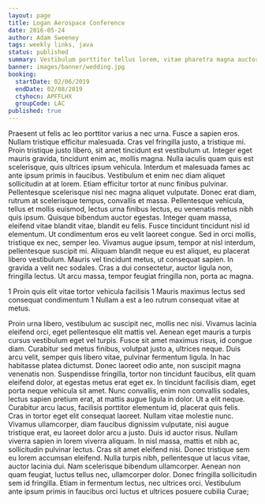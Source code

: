```yaml
---
layout: page
title: Logan Aerospace Conference
date: 2016-05-24
author: Adam Sweeney
tags: weekly links, java
status: published
summary: Vestibulum porttitor tellus lorem, vitae pharetra magna auctor eu.
banner: images/banner/wedding.jpg
booking:
  startDate: 02/06/2019
  endDate: 02/08/2019
  ctyhocn: APFFLHX
  groupCode: LAC
published: true
---
```

Praesent ut felis ac leo porttitor varius a nec urna. Fusce a sapien eros. Nullam tristique efficitur malesuada. Cras vel fringilla justo, a tristique mi. Proin tristique justo libero, sit amet tincidunt est vestibulum ut. Integer eget mauris gravida, tincidunt enim ac, mollis magna. Nulla iaculis quam quis est scelerisque, quis ultrices ipsum vehicula. Interdum et malesuada fames ac ante ipsum primis in faucibus. Vestibulum et enim nec diam aliquet sollicitudin at at lorem. Etiam efficitur tortor at nunc finibus pulvinar. Pellentesque scelerisque nisl nec magna aliquet vulputate.
Donec erat diam, rutrum at scelerisque tempus, convallis et massa. Pellentesque vehicula, tellus et mollis euismod, lectus urna finibus lectus, eu venenatis metus nibh quis ipsum. Quisque bibendum auctor egestas. Integer quam massa, eleifend vitae blandit vitae, blandit eu felis. Fusce tincidunt tincidunt nisl id elementum. Ut condimentum eros eu velit laoreet congue. Sed in orci mollis, tristique ex nec, semper leo. Vivamus augue ipsum, tempor at nisl interdum, pellentesque suscipit mi. Aliquam blandit neque eu est aliquet, eu placerat libero vestibulum. Mauris vel tincidunt metus, ut consequat sapien. In gravida a velit nec sodales. Cras a dui consectetur, auctor ligula non, fringilla lectus. Ut arcu massa, tempor feugiat fringilla non, porta ac magna.

1 Proin quis elit vitae tortor vehicula facilisis
1 Mauris maximus lectus sed consequat condimentum
1 Nullam a est a leo rutrum consequat vitae at metus.

Proin urna libero, vestibulum ac suscipit nec, mollis nec nisi. Vivamus lacinia eleifend orci, eget pellentesque elit mattis vel. Aenean eget mauris a turpis cursus vestibulum eget vel turpis. Fusce sit amet maximus risus, id congue diam. Curabitur sed metus finibus, volutpat justo a, ultrices neque. Duis arcu velit, semper quis libero vitae, pulvinar fermentum ligula. In hac habitasse platea dictumst. Donec laoreet odio ante, non suscipit magna venenatis non. Suspendisse fringilla, tortor non tincidunt faucibus, elit quam eleifend dolor, at egestas metus erat eget ex. In tincidunt facilisis diam, eget porta neque vehicula sit amet. Nunc convallis, enim non convallis sodales, lectus sapien pretium erat, at mattis augue ligula in dolor. Ut a elit neque.
Curabitur arcu lacus, facilisis porttitor elementum id, placerat quis felis. Cras in tortor eget elit consequat laoreet. Nullam vitae molestie nunc. Vivamus ullamcorper, diam faucibus dignissim vulputate, nisi augue tristique erat, eu laoreet dolor arcu a justo. Duis id auctor risus. Nullam viverra sapien in lorem viverra aliquam. In nisl massa, mattis et nibh ac, sollicitudin pulvinar lectus. Cras sit amet eleifend nisi. Donec tristique sem eu lorem accumsan eleifend. Nulla turpis nibh, pellentesque ut lacus vitae, auctor lacinia dui. Nam scelerisque bibendum ullamcorper. Aenean non quam feugiat, luctus tellus nec, ullamcorper dolor. Donec fringilla sollicitudin sem id fringilla. Etiam in fermentum lectus, nec ultrices orci. Vestibulum ante ipsum primis in faucibus orci luctus et ultrices posuere cubilia Curae;
